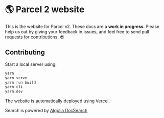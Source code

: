 # 🌎 Parcel 2 website

This is the website for Parcel v2. These docs are a **work in progress**. Please help us out by giving your feedback in issues, and feel free to send pull requests for contributions. 😍

## Contributing

Start a local server using:

```bash
yarn
yarn serve
yarn run build
yarn cli
yarn.dev
```

The website is automatically deployed using [Vercel](https://vercel.com).

Search is powered by [Algolia DocSearch](https://docsearch.algolia.com/).
